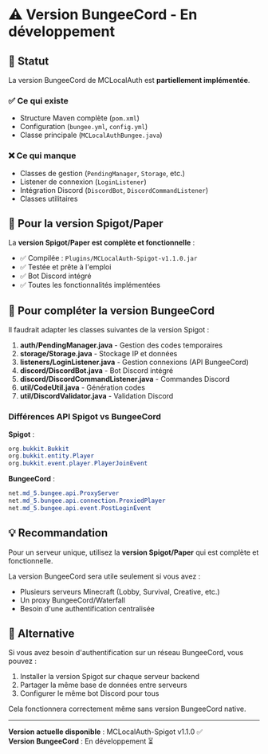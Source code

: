 # ⚠️ Version BungeeCord - En développement

## 📝 Statut

La version BungeeCord de MCLocalAuth est **partiellement implémentée**.

### ✅ Ce qui existe
- Structure Maven complète (`pom.xml`)
- Configuration (`bungee.yml`, `config.yml`)
- Classe principale (`MCLocalAuthBungee.java`)

### ❌ Ce qui manque
- Classes de gestion (`PendingManager`, `Storage`, etc.)
- Listener de connexion (`LoginListener`)
- Intégration Discord (`DiscordBot`, `DiscordCommandListener`)
- Classes utilitaires

## 🎯 Pour la version Spigot/Paper

La **version Spigot/Paper est complète et fonctionnelle** :
- ✅ Compilée : `Plugins/MCLocalAuth-Spigot-v1.1.0.jar`
- ✅ Testée et prête à l'emploi
- ✅ Bot Discord intégré
- ✅ Toutes les fonctionnalités implémentées

## 🔧 Pour compléter la version BungeeCord

Il faudrait adapter les classes suivantes de la version Spigot :

1. **auth/PendingManager.java** - Gestion des codes temporaires
2. **storage/Storage.java** - Stockage IP et données
3. **listeners/LoginListener.java** - Gestion connexions (API BungeeCord)
4. **discord/DiscordBot.java** - Bot Discord intégré
5. **discord/DiscordCommandListener.java** - Commandes Discord
6. **util/CodeUtil.java** - Génération codes
7. **util/DiscordValidator.java** - Validation Discord

### Différences API Spigot vs BungeeCord

**Spigot** :
```java
org.bukkit.Bukkit
org.bukkit.entity.Player
org.bukkit.event.player.PlayerJoinEvent
```

**BungeeCord** :
```java
net.md_5.bungee.api.ProxyServer
net.md_5.bungee.api.connection.ProxiedPlayer
net.md_5.bungee.api.event.PostLoginEvent
```

## 💡 Recommandation

Pour un serveur unique, utilisez la **version Spigot/Paper** qui est complète et fonctionnelle.

La version BungeeCord sera utile seulement si vous avez :
- Plusieurs serveurs Minecraft (Lobby, Survival, Creative, etc.)
- Un proxy BungeeCord/Waterfall
- Besoin d'une authentification centralisée

## 📌 Alternative

Si vous avez besoin d'authentification sur un réseau BungeeCord, vous pouvez :
1. Installer la version Spigot sur chaque serveur backend
2. Partager la même base de données entre serveurs
3. Configurer le même bot Discord pour tous

Cela fonctionnera correctement même sans version BungeeCord native.

---

**Version actuelle disponible** : MCLocalAuth-Spigot v1.1.0 ✅  
**Version BungeeCord** : En développement ⏳
